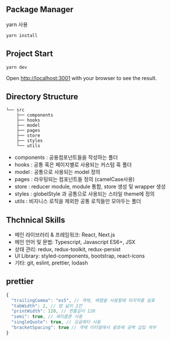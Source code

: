 
## Package Manager

yarn 사용

```javascript
yarn install
```

## Project Start

```bash
yarn dev
```
Open [http://localhost:3001](http://localhost:3001) with your browser to see the result.

## Directory Structure

```
└── src
    ├── components
    ├── hooks
    ├── model
    ├── pages
    ├── store
    ├── styles
    └── utils
```
- components : 공용컴포넌트들을 작성하는 폴더
- hooks : 공통 혹은 페이지별로 사용되는 커스텀 훅 폴더
- model : 공통으로 사용되는 model 정의
- pages : 라우팅되는 컴포넌트들 정의 (camelCase사용)
- store : reducer module, module 통합, store 생성 및 wrapper 생성
- styles : globelStyle 과 공통으로 사용되는 스타일 theme에 정의
- utils : 비지니스 로직을 제외한 공통 로직들만 모아두는 폴더

## Thchnical Skills

- 메인 라이브러리 & 프레임워크: React, Next.js
- 메인 언어 및 문법: Typescript, Javascript ES6+, JSX
- 상태 관리: redux, redux-toolkit, redux-persist
- UI Library: styled-components, bootstrap, react-icons
- 기타: git, eslint, prettier, lodash

## prettier
```js
{
  "trailingComma": "es5", // 객체, 배열을 사용할때 마지막줄 쉼표
  "tabWidth": 2, // 탭 넓이 2칸
  "printWidth": 120, // 한줄길이 120
  "semi": true, // 세미콜론 사용
  "singleQuote": true, // 싱글쿼터 사용
  "bracketSpacing": true // 객체 리터럴에서 괄호에 공백 삽입 여부
}
```
